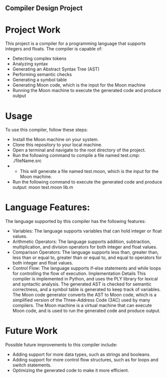 ## Compiler Design Project
# Project Work
This project is a compiler for a programming language that supports integers and floats. The compiler is capable of:
- Detecting complex tokens
- Analyzing syntax
- Generating an Abstract Syntax Tree (AST)
- Performing semantic checks
- Generating a symbol table
- Generating Moon code, which is the input for the Moon machine
- Running the Moon machine to execute the generated code and produce output

# Usage
To use this compiler, follow these steps:
- Install the Moon machine on your system.
- Clone this repository to your local machine.
- Open a terminal and navigate to the root directory of the project.
- Run the following command to compile a file named test.cmp:
./fileName.src
- - This will generate a file named test.moon, which is the input for the Moon machine.
- Run the following command to execute the generated code and produce output:
moon test.moon lib.m

# Language Features: 
The language supported by this compiler has the following features:

- Variables: The language supports variables that can hold integer or float values.
- Arithmetic Operators: The language supports addition, subtraction, multiplication, and division operators for both integer and float values.
- Comparison Operators: The language supports less than, greater than, less than or equal to, greater than or equal to, and equal to operators for both integer and float values.
- Control Flow: The language supports if-else statements and while loops for controlling the flow of execution.
Implementation Details
This compiler is implemented in Python, and uses the PLY library for lexical and syntactic analysis. The generated AST is checked for semantic correctness, and a symbol table is generated to keep track of variables. The Moon code generator converts the AST to Moon code, which is a simplified version of the Three-Address Code (3AC) used by many compilers. The Moon machine is a virtual machine that can execute Moon code, and is used to run the generated code and produce output.

# Future Work
Possible future improvements to this compiler include:
- Adding support for more data types, such as strings and booleans.
- Adding support for more control flow structures, such as for loops and switch statements.
- Optimizing the generated code to make it more efficient.
